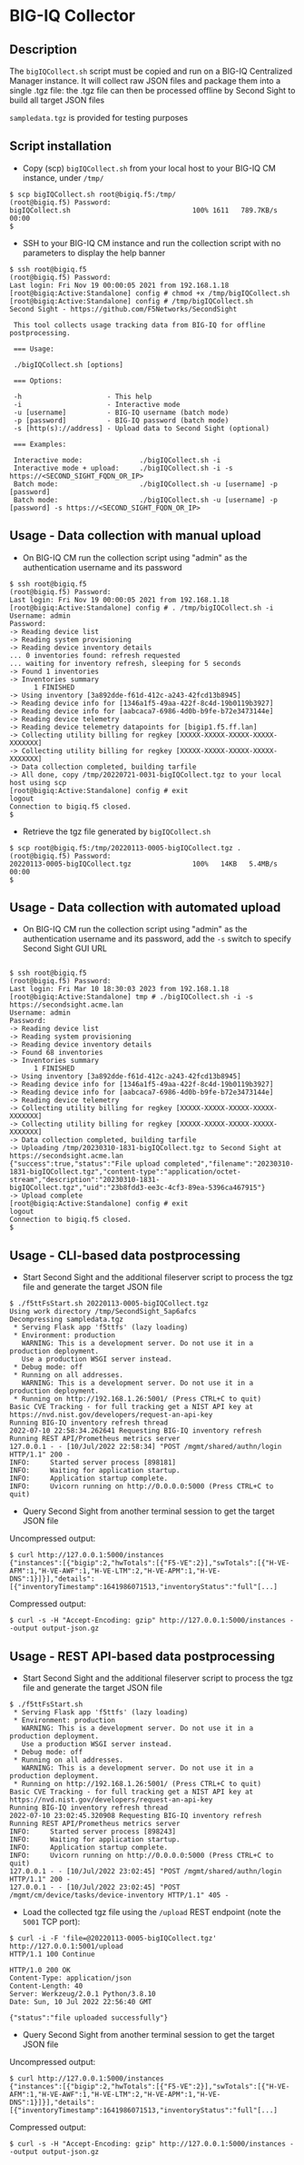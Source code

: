 # BIG-IQ Collector

## Description

The `bigIQCollect.sh` script must be copied and run on a BIG-IQ Centralized Manager instance. It will collect raw JSON files and package them into a single .tgz file:
the .tgz file can then be processed offline by Second Sight to build all target JSON files

`sampledata.tgz` is provided for testing purposes

## Script installation

- Copy (scp) `bigIQCollect.sh` from your local host to your BIG-IQ CM instance, under `/tmp/`

```
$ scp bigIQCollect.sh root@bigiq.f5:/tmp/
(root@bigiq.f5) Password: 
bigIQCollect.sh                              100% 1611   789.7KB/s   00:00    
$ 
```

- SSH to your BIG-IQ CM instance and run the collection script with no parameters to display the help banner

```
$ ssh root@bigiq.f5   
(root@bigiq.f5) Password: 
Last login: Fri Nov 19 00:00:05 2021 from 192.168.1.18
[root@bigiq:Active:Standalone] config # chmod +x /tmp/bigIQCollect.sh 
[root@bigiq:Active:Standalone] config # /tmp/bigIQCollect.sh 
Second Sight - https://github.com/F5Networks/SecondSight

 This tool collects usage tracking data from BIG-IQ for offline postprocessing.

 === Usage:

 ./bigIQCollect.sh [options]

 === Options:

 -h                     - This help
 -i                     - Interactive mode
 -u [username]          - BIG-IQ username (batch mode)
 -p [password]          - BIG-IQ password (batch mode)
 -s [http(s)://address] - Upload data to Second Sight (optional)

 === Examples:

 Interactive mode:              ./bigIQCollect.sh -i
 Interactive mode + upload:     ./bigIQCollect.sh -i -s https://<SECOND_SIGHT_FQDN_OR_IP>
 Batch mode:                    ./bigIQCollect.sh -u [username] -p [password]
 Batch mode:                    ./bigIQCollect.sh -u [username] -p [password] -s https://<SECOND_SIGHT_FQDN_OR_IP>
```

## Usage - Data collection with manual upload

- On BIG-IQ CM run the collection script using "admin" as the authentication username and its password

```
$ ssh root@bigiq.f5
(root@bigiq.f5) Password: 
Last login: Fri Nov 19 00:00:05 2021 from 192.168.1.18
[root@bigiq:Active:Standalone] config # . /tmp/bigIQCollect.sh -i
Username: admin
Password: 
-> Reading device list
-> Reading system provisioning
-> Reading device inventory details
... 0 inventories found: refresh requested
... waiting for inventory refresh, sleeping for 5 seconds
-> Found 1 inventories
-> Inventories summary
      1 FINISHED
-> Using inventory [3a892dde-f61d-412c-a243-42fcd13b8945]
-> Reading device info for [1346a1f5-49aa-422f-8c4d-19b0119b3927]
-> Reading device info for [aabcaca7-6986-4d0b-b9fe-b72e3473144e]
-> Reading device telemetry
-> Reading device telemetry datapoints for [bigip1.f5.ff.lan]
-> Collecting utility billing for regkey [XXXXX-XXXXX-XXXXX-XXXXX-XXXXXXX]
-> Collecting utility billing for regkey [XXXXX-XXXXX-XXXXX-XXXXX-XXXXXXX]
-> Data collection completed, building tarfile
-> All done, copy /tmp/20220721-0031-bigIQCollect.tgz to your local host using scp
[root@bigiq:Active:Standalone] config # exit
logout
Connection to bigiq.f5 closed.
$ 
```

- Retrieve the tgz file generated by `bigIQCollect.sh`

```
$ scp root@bigiq.f5:/tmp/20220113-0005-bigIQCollect.tgz .
(root@bigiq.f5) Password: 
20220113-0005-bigIQCollect.tgz               100%   14KB   5.4MB/s   00:00    
$ 
```

## Usage - Data collection with automated upload

- On BIG-IQ CM run the collection script using "admin" as the authentication username and its password, add the `-s` switch to specify Second Sight GUI URL

```

$ ssh root@bigiq.f5
(root@bigiq.f5) Password: 
Last login: Fri Mar 10 18:30:03 2023 from 192.168.1.18
[root@bigiq:Active:Standalone] tmp # ./bigIQCollect.sh -i -s https://secondsight.acme.lan
Username: admin
Password: 
-> Reading device list
-> Reading system provisioning
-> Reading device inventory details
-> Found 68 inventories
-> Inventories summary
      1 FINISHED
-> Using inventory [3a892dde-f61d-412c-a243-42fcd13b8945]
-> Reading device info for [1346a1f5-49aa-422f-8c4d-19b0119b3927]
-> Reading device info for [aabcaca7-6986-4d0b-b9fe-b72e3473144e]
-> Reading device telemetry
-> Collecting utility billing for regkey [XXXXX-XXXXX-XXXXX-XXXXX-XXXXXXX]
-> Collecting utility billing for regkey [XXXXX-XXXXX-XXXXX-XXXXX-XXXXXXX]
-> Data collection completed, building tarfile
-> Uploading /tmp/20230310-1831-bigIQCollect.tgz to Second Sight at https://secondsight.acme.lan
{"success":true,"status":"File upload completed","filename":"20230310-1831-bigIQCollect.tgz","content-type":"application/octet-stream","description":"20230310-1831-bigIQCollect.tgz","uid":"23b8fdd3-ee3c-4cf3-89ea-5396ca467915"}
-> Upload complete
[root@bigiq:Active:Standalone] config # exit
logout
Connection to bigiq.f5 closed.
$ 
```

## Usage - CLI-based data postprocessing

- Start Second Sight and the additional fileserver script to process the tgz file and generate the target JSON file

```
$ ./f5ttFsStart.sh 20220113-0005-bigIQCollect.tgz
Using work directory /tmp/SecondSight_5ap6afcs
Decompressing sampledata.tgz
 * Serving Flask app 'f5ttfs' (lazy loading)
 * Environment: production
   WARNING: This is a development server. Do not use it in a production deployment.
   Use a production WSGI server instead.
 * Debug mode: off
 * Running on all addresses.
   WARNING: This is a development server. Do not use it in a production deployment.
 * Running on http://192.168.1.26:5001/ (Press CTRL+C to quit)
Basic CVE Tracking - for full tracking get a NIST API key at https://nvd.nist.gov/developers/request-an-api-key
Running BIG-IQ inventory refresh thread
2022-07-10 22:58:34.262641 Requesting BIG-IQ inventory refresh
Running REST API/Prometheus metrics server
127.0.0.1 - - [10/Jul/2022 22:58:34] "POST /mgmt/shared/authn/login HTTP/1.1" 200 -
INFO:     Started server process [898181]
INFO:     Waiting for application startup.
INFO:     Application startup complete.
INFO:     Uvicorn running on http://0.0.0.0:5000 (Press CTRL+C to quit)
```

- Query Second Sight from another terminal session to get the target JSON file

Uncompressed output:

```
$ curl http://127.0.0.1:5000/instances
{"instances":[{"bigip":2,"hwTotals":[{"F5-VE":2}],"swTotals":[{"H-VE-AFM":1,"H-VE-AWF":1,"H-VE-LTM":2,"H-VE-APM":1,"H-VE-DNS":1}]}],"details":[{"inventoryTimestamp":1641986071513,"inventoryStatus":"full"[...]
```

Compressed output:

```
$ curl -s -H "Accept-Encoding: gzip" http://127.0.0.1:5000/instances --output output-json.gz
```

## Usage - REST API-based data postprocessing

- Start Second Sight and the additional fileserver script to process the tgz file and generate the target JSON file

```
$ ./f5ttFsStart.sh 
 * Serving Flask app 'f5ttfs' (lazy loading)
 * Environment: production
   WARNING: This is a development server. Do not use it in a production deployment.
   Use a production WSGI server instead.
 * Debug mode: off
 * Running on all addresses.
   WARNING: This is a development server. Do not use it in a production deployment.
 * Running on http://192.168.1.26:5001/ (Press CTRL+C to quit)
Basic CVE Tracking - for full tracking get a NIST API key at https://nvd.nist.gov/developers/request-an-api-key
Running BIG-IQ inventory refresh thread
2022-07-10 23:02:45.320908 Requesting BIG-IQ inventory refresh
Running REST API/Prometheus metrics server
INFO:     Started server process [898243]
INFO:     Waiting for application startup.
INFO:     Application startup complete.
INFO:     Uvicorn running on http://0.0.0.0:5000 (Press CTRL+C to quit)
127.0.0.1 - - [10/Jul/2022 23:02:45] "POST /mgmt/shared/authn/login HTTP/1.1" 200 -
127.0.0.1 - - [10/Jul/2022 23:02:45] "POST /mgmt/cm/device/tasks/device-inventory HTTP/1.1" 405 -
```

- Load the collected tgz file using the `/upload` REST endpoint (note the `5001` TCP port):

```
$ curl -i -F 'file=@20220113-0005-bigIQCollect.tgz' http://127.0.0.1:5001/upload
HTTP/1.1 100 Continue

HTTP/1.0 200 OK
Content-Type: application/json
Content-Length: 40
Server: Werkzeug/2.0.1 Python/3.8.10
Date: Sun, 10 Jul 2022 22:56:40 GMT

{"status":"file uploaded successfully"}
```

- Query Second Sight from another terminal session to get the target JSON file

Uncompressed output:

```
$ curl http://127.0.0.1:5000/instances
{"instances":[{"bigip":2,"hwTotals":[{"F5-VE":2}],"swTotals":[{"H-VE-AFM":1,"H-VE-AWF":1,"H-VE-LTM":2,"H-VE-APM":1,"H-VE-DNS":1}]}],"details":[{"inventoryTimestamp":1641986071513,"inventoryStatus":"full"[...]
```

Compressed output:

```
$ curl -s -H "Accept-Encoding: gzip" http://127.0.0.1:5000/instances --output output-json.gz
```
